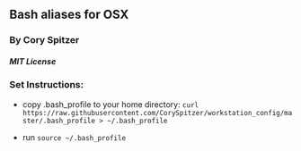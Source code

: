 ## Bash aliases for OSX
### By Cory Spitzer

##### MIT License

### Set Instructions:
  * copy .bash_profile to your home directory: `curl https://raw.githubusercontent.com/CorySpitzer/workstation_config/master/.bash_profile > ~/.bash_profile`

  * run `source ~/.bash_profile`
